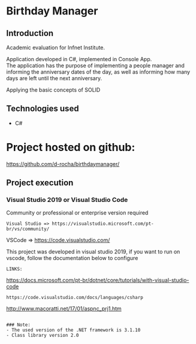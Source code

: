 # Birthday Manager

## Introduction
Academic evaluation for Infnet Institute. 

Application developed in C#, implemented in Console App.  
The application has the purpose of implementing a people manager and informing the anniversary dates of the day, 
as well as informing how many days are left until the next anniversary.

Applying the basic concepts of SOLID 

## Technologies used

- C#
# Project hosted on github:

https://github.com/d-rocha/birthdaymanager/

## Project execution

### Visual Studio 2019 or Visual Studio Code
Community or professional or enterprise version required
```
Visual Studio => https://visualstudio.microsoft.com/pt-br/vs/community/
```
VSCode => https://code.visualstudio.com/
 
This project was developed in visual studio 2019, if you want to run on vscode, 
follow the documentation below to configure
```
LINKS:
```
https://docs.microsoft.com/pt-br/dotnet/core/tutorials/with-visual-studio-code
```
https://code.visualstudio.com/docs/languages/csharp 
```
http://www.macoratti.net/17/01/aspnc_prj1.htm
```

### Note:
- The used version of the .NET framework is 3.1.10
- Class library version 2.0

